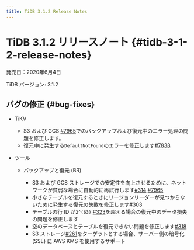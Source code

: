 ```yaml
---
title: TiDB 3.1.2 Release Notes
---
```


# TiDB 3.1.2 リリースノート {#tidb-3-1-2-release-notes}

発売日：2020年6月4日

TiDB バージョン: 3.1.2

## バグの修正 {#bug-fixes}

-   TiKV

    -   S3 および GCS [#7965](https://github.com/tikv/tikv/pull/7965)でのバックアップおよび復元中のエラー処理の問題を修正します。
    -   復元中に発生する`DefaultNotFound`のエラーを修正します[#7838](https://github.com/tikv/tikv/pull/7938)

-   ツール

    -   バックアップと復元 (BR)

        -   S3 および GCS ストレージでの安定性を向上させるために、ネットワークが貧弱な場合に自動的に再試行します[#314](https://github.com/pingcap/br/pull/314) [#7965](https://github.com/tikv/tikv/pull/7965)
        -   小さなテーブルを復元するときにリージョンリーダーが見つからないために発生する復元の失敗を修正します[#303](https://github.com/pingcap/br/pull/303)
        -   テーブルの行 ID が`2^(63)` [#323](https://github.com/pingcap/br/pull/323)を超える場合の復元中のデータ損失の問題を修正します
        -   空のデータベースとテーブルを復元できない問題を修正します[#318](https://github.com/pingcap/br/pull/318)
        -   S3 ストレージ[#261](https://github.com/pingcap/br/pull/261)をターゲットとする場合、サーバー側の暗号化 (SSE) に AWS KMS を使用するサポート

